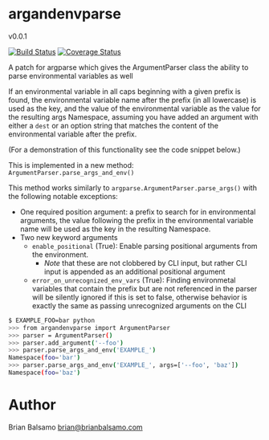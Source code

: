 # argandenvparse

v0.0.1

[![Build Status](https://travis-ci.org/uchicago-library/argandenvparse.svg?branch=master)](https://travis-ci.org/uchicago-library/argandenvparse) [![Coverage Status](https://coveralls.io/repos/github/uchicago-library/argandenvparse/badge.svg?branch=master)](https://coveralls.io/github/uchicago-library/argandenvparse?branch=master)

A patch for argparse which gives the ArgumentParser class the ability to parse environmental variables as well

If an environmental variable in all caps beginning with a given prefix is found, the environmental variable name after the prefix (in all lowercase) is used as the key, and the value of the environmental variable as the value for the resulting args Namespace, assuming you have added an argument with either a ```dest``` or an option string that matches the content of the environmental variable after the prefix.

(For a demonstration of this functionality see the code snippet below.)

This is implemented in a new method: ```ArgumentParser.parse_args_and_env()```

This method works similarly to ```argparse.ArgumentParser.parse_args()``` with the following notable exceptions:

* One required position argument: a prefix to search for in environmental arguments, the value following the prefix in the environmental variable name will be used as the key in the resulting Namespace.
* Two new keyword arguments
    * ```enable_positional``` (True): Enable parsing positional arguments from the environment. 
        * *Note* that these are not clobbered by CLI input, but rather CLI input is appended as an additional positional argument
    * ```error_on_unrecognized_env_vars``` (True): Finding environmetal variables that contain the prefix but are not referenced in the parser will be silently ignored if this is set to false, otherwise behavior is exactly the same as passing unrecognized arguments on the CLI


```bash
$ EXAMPLE_FOO=bar python
>>> from argandenvparse import ArgumentParser
>>> parser = ArgumentParser()
>>> parser.add_argument('--foo')
>>> parser.parse_args_and_env('EXAMPLE_')
Namespace(foo='bar')
>>> parser.parse_args_and_env('EXAMPLE_', args=['--foo', 'baz'])
Namespace(foo='baz')
```

# Author
Brian Balsamo <brian@brianbalsamo.com>
